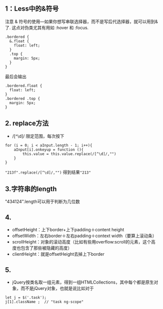 ## 1：Less中的&符号
注意 & 符号的使用—如果你想写串联选择器，而不是写后代选择器，就可以用到&了. 这点对伪类尤其有用如 :hover 和 :focus.
```
.bordered {
  &.float {
    float: left; 
  }
  .top {
    margin: 5px; 
  }
}
```
最后会输出
```
.bordered.float {
  float: left;  
}
.bordered .top {
  margin: 5px;
}

```


## 2. replace方法
* /[^\d]/ 限定范围，每次按下
```
for (i = 0; i < aInput.length - 1; i++){
	aInput[i].onkeyup = function (){
		this.value = this.value.replace(/[^\d]/,"")
	}	
}
```
`"213f".replace(/[^\d]/,"")` 得到结果`"213"`

## 3.字符串的length
"434124".length可以用于判断为几位数

## 4. 
  * offsetHeight：上下border+上下padding＋content height 
  * offsetWidth：左右border＋左右padding＋context width（要算上滚动条）
  * scrollHeight：对象的滚动高度（比如有些用overflow:scroll的元素，这个高度也包含了那些被隐藏的高度）
  * clientHeight：就是offsetHeight去掉上下border

## 5.   

* jQuery按类名取一组元素，得到一组HTMLCollections，其中每个都是原生对象，而不是jQuery对象，也就是说比如对于
```
let j = $('.task');
j[1].className ;  // "task ng-scope"  
```


